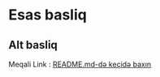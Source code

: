 # Esas basliq

## Alt basliq
Meqali
Link :
[README.md-də keçidə baxın](#django-nun-kontekst-prosessorlar%C4%B1n%C4%B1n-m%C9%99qs%C9%99dini-izah-edin)

